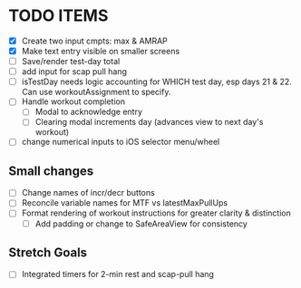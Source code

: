 # TODO ITEMS

- [x] Create two input cmpts: max & AMRAP
- [x] Make text entry visible on smaller screens
- [ ] Save/render test-day total
- [ ] add input for scap pull hang
- [ ] isTestDay needs logic accounting for WHICH test day, esp days 21 & 22. Can use workoutAssignment to specify.
- [ ] Handle workout completion
  - [ ] Modal to acknowledge entry
  - [ ] Clearing modal increments day (advances view to next day's workout)
- [ ] change numerical inputs to iOS selector menu/wheel

## Small changes

- [ ] Change names of incr/decr buttons
- [ ] Reconcile variable names for MTF vs latestMaxPullUps
- [ ] Format rendering of workout instructions for greater clarity & distinction
  - [ ] Add padding or change to SafeAreaView for consistency

## Stretch Goals

- [ ] Integrated timers for 2-min rest and scap-pull hang